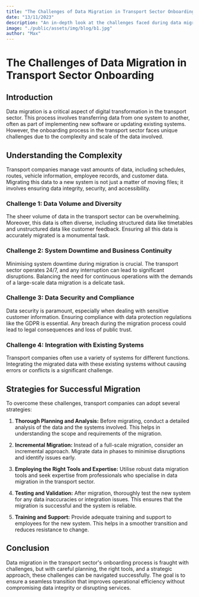 ```yaml
---
title: "The Challenges of Data Migration in Transport Sector Onboarding"
date: "13/11/2023"
description: "An in-depth look at the challenges faced during data migration in the transport sector and strategies for successful onboarding."
image: "./public/assets/img/blog/b1.jpg"
author: "Max"
---
```


# The Challenges of Data Migration in Transport Sector Onboarding

## Introduction
Data migration is a critical aspect of digital transformation in the transport sector. This process involves transferring data from one system to another, often as part of implementing new software or updating existing systems. However, the onboarding process in the transport sector faces unique challenges due to the complexity and scale of the data involved. 

## Understanding the Complexity
Transport companies manage vast amounts of data, including schedules, routes, vehicle information, employee records, and customer data. Migrating this data to a new system is not just a matter of moving files; it involves ensuring data integrity, security, and accessibility.

### Challenge 1: Data Volume and Diversity
The sheer volume of data in the transport sector can be overwhelming. Moreover, this data is often diverse, including structured data like timetables and unstructured data like customer feedback. Ensuring all this data is accurately migrated is a monumental task.

### Challenge 2: System Downtime and Business Continuity
Minimising system downtime during migration is crucial. The transport sector operates 24/7, and any interruption can lead to significant disruptions. Balancing the need for continuous operations with the demands of a large-scale data migration is a delicate task.

### Challenge 3: Data Security and Compliance
Data security is paramount, especially when dealing with sensitive customer information. Ensuring compliance with data protection regulations like the GDPR is essential. Any breach during the migration process could lead to legal consequences and loss of public trust.

### Challenge 4: Integration with Existing Systems
Transport companies often use a variety of systems for different functions. Integrating the migrated data with these existing systems without causing errors or conflicts is a significant challenge.

## Strategies for Successful Migration
To overcome these challenges, transport companies can adopt several strategies:

1. **Thorough Planning and Analysis:** Before migrating, conduct a detailed analysis of the data and the systems involved. This helps in understanding the scope and requirements of the migration.

2. **Incremental Migration:** Instead of a full-scale migration, consider an incremental approach. Migrate data in phases to minimise disruptions and identify issues early.

3. **Employing the Right Tools and Expertise:** Utilise robust data migration tools and seek expertise from professionals who specialise in data migration in the transport sector.

4. **Testing and Validation:** After migration, thoroughly test the new system for any data inaccuracies or integration issues. This ensures that the migration is successful and the system is reliable.

5. **Training and Support:** Provide adequate training and support to employees for the new system. This helps in a smoother transition and reduces resistance to change.

## Conclusion
Data migration in the transport sector's onboarding process is fraught with challenges, but with careful planning, the right tools, and a strategic approach, these challenges can be navigated successfully. The goal is to ensure a seamless transition that improves operational efficiency without compromising data integrity or disrupting services.
